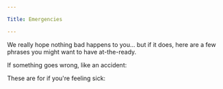 ```yaml
---

Title: Emergencies

---
```


We really hope nothing bad happens to you... but if it does, here are a few phrases you might want to have at-the-ready.

<VocabWord translation_en="Help!" />
<VocabWord translation_en="I need help" />

If something goes wrong, like an accident:

<VocabWord translation_en="There is an emergency" />
<VocabWord translation_en="Fire!" />
<VocabWord translation_en="Call the police!" />
<VocabWord translation_en="Get well soon" />
<VocabWord translation_en="Stop!" />
<VocabWord translation_en="Leave me alone!" />
<VocabWord translation_en="Can I please use your phone?" />

These are for if you're feeling sick:

<VocabWord translation_en="I'm sick" />
<VocabWord translation_en="I need medicine" />
<VocabWord translation_en="I need a doctor" />
<VocabWord translation_en="It hurts" />
